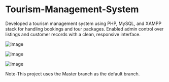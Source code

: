 # Tourism-Management-System
Developed a tourism management system using PHP, MySQL, and XAMPP stack for handling bookings and tour packages. Enabled admin control over listings and customer records with a clean, responsive interface.

![Image](https://github.com/user-attachments/assets/5ea57bcc-e587-49ef-bc51-e61516ac3466)

![Image](https://github.com/user-attachments/assets/ac9d2fd2-85c8-46b6-8ab6-be9b2eccfb1e)

![Image](https://github.com/user-attachments/assets/dc1a2e57-4974-4e8b-b8ee-6be75fd3d38b)

Note-This project uses the Master branch as the default branch.

